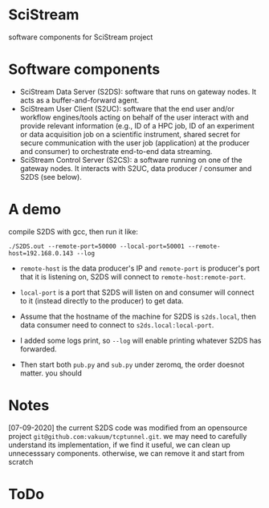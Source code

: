 # SciStream

software components for SciStream project 

# Software components

* SciStream Data Server (S2DS): software that runs on gateway nodes. It acts as a buffer-and-forward agent.
* SciStream User Client (S2UC): software that the end user and/or workflow engines/tools acting on behalf of the user interact with and provide relevant information (e.g., ID of a HPC job, ID of an experiment or data acquisition job on a scientific instrument, shared secret for secure communication with the user job (application) at the producer and consumer) to orchestrate end-to-end data streaming.
* SciStream Control Server (S2CS): a software running on one of the gateway nodes. It interacts with S2UC, data producer / consumer and S2DS (see below).

# A demo

compile S2DS with gcc, then run it like:

`./S2DS.out --remote-port=50000 --local-port=50001 --remote-host=192.168.0.143 --log`

* `remote-host` is the data producer's IP and `remote-port` is producer's port that it is listening on, S2DS will connect to `remote-host:remote-port`. 

* `local-port` is a port that S2DS will listen on and consumer will connect to it (instead directly to the producer) to get data. 

* Assume that the hostname of the machine for S2DS is `s2ds.local`, then data consumer need to connect to `s2ds.local:local-port`. 

* I added some logs print, so `--log` will enable printing whatever S2DS has forwarded.

* Then start both `pub.py` and `sub.py` under zeromq, the order doesnot matter. you should 

# Notes

[07-09-2020] the current S2DS code was modified from an opensource project `git@github.com:vakuum/tcptunnel.git`. we may need to carefully understand its implementation, if we find it useful, we can clean up unnecesssary components. otherwise, we can remove it and start from scratch

# ToDo 

